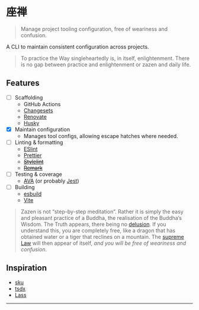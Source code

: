 # 座禅

> Manage project tooling configuration, free of weariness and confusion.

A CLI to maintain consistent configuration across projects.

> To practice the Way singleheartedly is, in itself, enlightenment. There is no gap between practice and enlightenment or zazen and daily life.

## Features

-   [ ] Scaffolding
    -   GitHub Actions
    -   [Changesets][]
    -   [Renovate][]
    -   [Husky][]
-   [x] Maintain configuration
    -   Manages tool configs, allowing escape hatches where needed.
-   [ ] Linting & formatting
    -   [ESlint][]
    -   [Prettier][]
    -   ~~[Stylelint][]~~
    -   ~~[Remark][]~~
-   [ ] Testing & coverage
    -   [AVA][] (or probably [Jest][])
-   [ ] Building
    -   [esbuild][]
    -   [Vite][]

> Zazen is not “step-by-step meditation”. Rather it is simply the easy and
> pleasant practice of a Buddha, the realisation of the Buddha’s Wisdom. The
> Truth appears, there being no [delusion][]. If you understand this, you are
> completely free, like a dragon that has obtained water or a tiger that
> reclines on a mountain. The [supreme Law][] will then appear of itself, _and
> you will be free of weariness and confusion_.

## Inspiration

-   [sku](https://seek-oss.github.io/sku/)
-   [tsdx](https://tsdx.io/)
-   [Lass](https://github.com/lassjs/lass)

---

[changesets]: https://github.com/changesets/changesets
[renovate]: https://docs.renovatebot.com/
[husky]: https://github.com/typicode/husky
[eslint]: https://eslint.org
[prettier]: https://prettier.io
[stylelint]: https://stylelint.io
[remark]: http://remark.js.org
[ava]: https://github.com/avajs/ava
[jest]: https://jestjs.io/
[esbuild]: https://esbuild.github.io/
[vite]: https://vitejs.dev/
[delusion]: https://en.wikipedia.org/wiki/Maya_(illusion)
[supreme law]: https://en.wikipedia.org/wiki/Dharma_(Buddhism)
